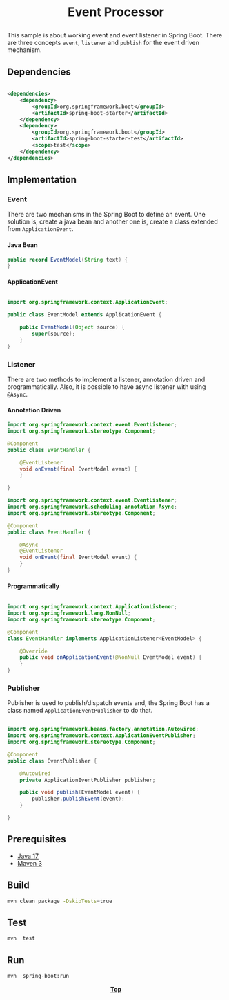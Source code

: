 # <p align="center">Event Processor</p>

<p align="justify">

This sample is about working event and event listener in Spring Boot. There are three concepts `event`, `listener` and
`publish` for the event driven mechanism.

</p>

## Dependencies

```xml

<dependencies>
    <dependency>
        <groupId>org.springframework.boot</groupId>
        <artifactId>spring-boot-starter</artifactId>
    </dependency>
    <dependency>
        <groupId>org.springframework.boot</groupId>
        <artifactId>spring-boot-starter-test</artifactId>
        <scope>test</scope>
    </dependency>
</dependencies>
```

## Implementation

### Event

There are two mechanisms in the Spring Boot to define an event. One solution is, create a java bean and another one is,
create a class extended from `ApplicationEvent`.

#### Java Bean

```java
public record EventModel(String text) {
}

```

#### ApplicationEvent

```java

import org.springframework.context.ApplicationEvent;

public class EventModel extends ApplicationEvent {

    public EventModel(Object source) {
        super(source);
    }
}
```

### Listener

<p align="justify">

There are two methods to implement a listener, annotation driven and programmatically. Also, it is possible to have
async listener with using `@Async`.

</p>

#### Annotation Driven

```java
import org.springframework.context.event.EventListener;
import org.springframework.stereotype.Component;

@Component
public class EventHandler {

    @EventListener
    void onEvent(final EventModel event) {
    }

}
```

```java
import org.springframework.context.event.EventListener;
import org.springframework.scheduling.annotation.Async;
import org.springframework.stereotype.Component;

@Component
public class EventHandler {

    @Async
    @EventListener
    void onEvent(final EventModel event) {
    }
}
```

#### Programmatically

```java

import org.springframework.context.ApplicationListener;
import org.springframework.lang.NonNull;
import org.springframework.stereotype.Component;

@Component
class EventHandler implements ApplicationListener<EventModel> {

    @Override
    public void onApplicationEvent(@NonNull EventModel event) {
    }
}
```

### Publisher

Publisher is used to publish/dispatch events and, the Spring Boot has a class named `ApplicationEventPublisher` to do
that.

```java

import org.springframework.beans.factory.annotation.Autowired;
import org.springframework.context.ApplicationEventPublisher;
import org.springframework.stereotype.Component;

@Component
public class EventPublisher {

    @Autowired
    private ApplicationEventPublisher publisher;

    public void publish(EventModel event) {
        publisher.publishEvent(event);
    }

}
```

## Prerequisites

* [Java 17](https://www.oracle.com/de/java/technologies/downloads/)
* [Maven 3](https://maven.apache.org/index.html)

## Build

```bash
mvn clean package -DskipTests=true
```

## Test

```bash
mvn  test
```

## Run

```bash
mvn  spring-boot:run
```

**<p align="center"> [Top](#event-processor) </p>**